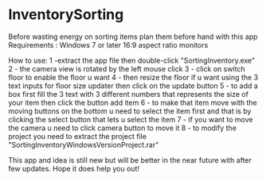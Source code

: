 # InventorySorting
Before wasting energy on sorting items plan them before hand with this app
Requirements :
Windows 7 or later
16:9 aspect ratio monitors


How to use:
1 -extract the app file then double-click "SortingInventory.exe"
2 - the camera view is rotated by the left mouse click
3 - click on switch floor to enable the floor u want
4 - then resize the floor if u want using the 3 text inputs for floor size updater then click on the update button
5 - to add a box first fill the 3 text with 3 different numbers that represents the size of your item then click the button add item
6 - to make that item move with the moving buttons on the bottom u need to select the item first and that is by clicking the select button that lets u select the item
7 - if you want to move the camera u need to click camera button to move it
8 - to modify the project you need to extract the project file "SortingInventoryWindowsVersionProject.rar"




This app and idea is still new but will be better in the near future with after few updates.
Hope it does help you out!
